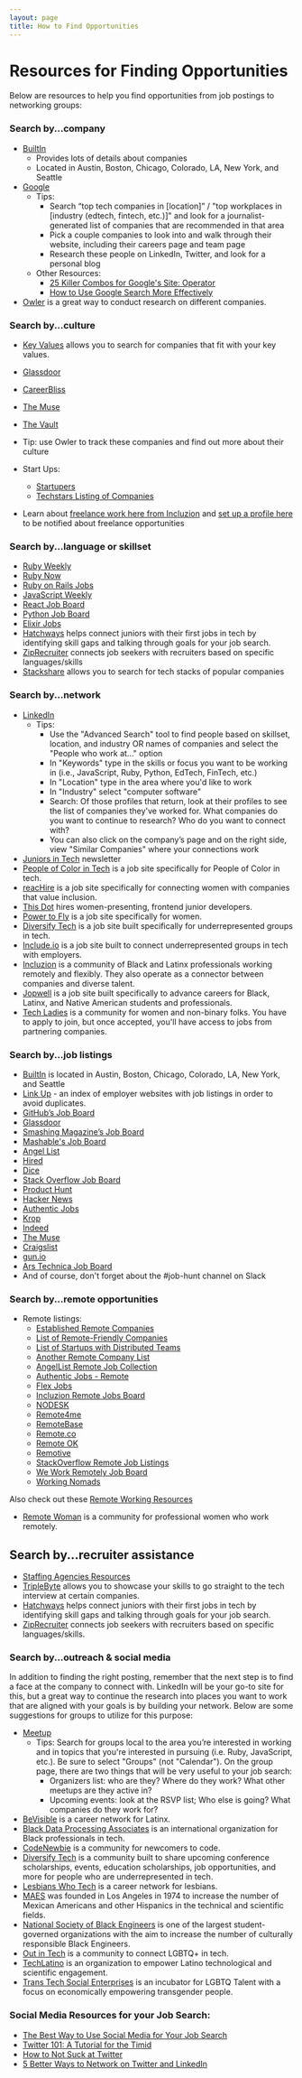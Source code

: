 ```yaml
---
layout: page
title: How to Find Opportunities
---
```


# Resources for Finding Opportunities
Below are resources to help you find opportunities from job postings to networking groups:

### Search by...company
* [BuiltIn](http://builtin.com/)
    * Provides lots of details about companies
    * Located in Austin, Boston, Chicago, Colorado, LA, New York, and Seattle
* [Google](http://www.google.com/)
    * Tips:  
      * Search “top tech companies in [location]” / "top workplaces in [industry (edtech, fintech, etc.)]" and look for a journalist-generated list of companies that are recommended in that area
      * Pick a couple companies to look into and walk through their website, including their careers page and team page
      * Research these people on LinkedIn, Twitter, and look for a personal blog 
    * Other Resources:
      * [25 Killer Combos for Google's Site: Operator](https://moz.com/blog/25-killer-combos-for-googles-site-operator)
      * [How to Use Google Search More Effectively](http://mashable.com/2011/11/24/google-search-infographic/)
* [Owler](https://www.owler.com/) is a great way to conduct research on different companies.

### Search by...culture
* [Key Values](https://www.keyvalues.com/) allows you to search for companies that fit with your key values.
* [Glassdoor](https://www.glassdoor.com/index.htm)
* [CareerBliss](https://www.careerbliss.com/reviews/)
* [The Muse](https://www.themuse.com/)
* [The Vault](https://www.vault.com/best-companies-to-work-for/technology)
* Tip: use Owler to track these companies and find out more about their culture

* Start Ups:
  * [Startupers](https://www.startupers.com/)
  * [Techstars Listing of Companies](https://www.techstars.com/companies/)
  
* Learn about [freelance work here from Incluzion](https://learn.incluzion.co/) and [set up a profile here](https://app.incluzion.co/login/) to be notified about freelance opportunities
  
### Search by...language or skillset
* [Ruby Weekly](http://rubyweekly.com/)
* [Ruby Now](https://jobs.rubynow.com/)
* [Ruby on Rails Jobs](https://www.rorjobs.com/)
* [JavaScript Weekly](http://javascriptweekly.com/)
* [React Job Board](https://www.reactjobboard.com/)
* [Python Job Board](https://www.python.org/jobs/)
* [Elixir Jobs](https://elixirjobs.net/)
* [Hatchways](https://hatchways.io/#/) helps connect juniors with their first jobs in tech by identifying skill gaps and talking through goals for your job search.
* [ZipRecruiter](https://www.ziprecruiter.com/) connects job seekers with recruiters based on specific languages/skills
* [Stackshare](https://stackshare.io/stacks) allows you to search for tech stacks of popular companies

### Search by...network
* [LinkedIn](http://www.linkedin.com/)
   * Tips: 
      * Use the "Advanced Search" tool to find people based on skillset, location, and industry OR names of companies and select the "People who work at..." option
      * In "Keywords" type in the skills or focus you want to be working in (i.e., JavaScript, Ruby, Python, EdTech, FinTech, etc.)
      * In "Location" type in the area where you'd like to work
      * In "Industry" select "computer software"
      * Search: Of those profiles that return, look at their profiles to see the list of companies they've worked for. What companies do you want to continue to research? Who do you want to connect with? 
      * You can also click on the company’s page and on the right side, view "Similar Companies" where your connections work
* [Juniors in Tech](https://www.juniorsintech.com/) newsletter
* [People of Color in Tech](https://www.pocitjobs.com/) is a job site specifically for People of Color in tech.
* [reacHire](http://www.reachire.com/women/jobs) is a job site specifically for connecting women with companies that value inclusion. 
* [This Dot](https://www.thisdot.co/hirethefempire) hires women-presenting, frontend junior developers.
* [Power to Fly](https://powertofly.com/jobs/) is a job site specifically for women.
* [Diversify Tech](https://www.diversifytech.co/) is a job site built specifically for underrepresented groups in tech.
* [Include.io](https://include.io/) is a job site built to connect underrepresented groups in tech with employers.
* [Incluzion](https://incluzion.co/) is a community of Black and Latinx professionals working remotely and flexibly. They also operate as a connector between companies and diverse talent. 
* [Jopwell](https://www.jopwell.com/jobs) is a job site built specifically to advance careers for Black, Latinx, and Native American students and professionals.
* [Tech Ladies](https://www.hiretechladies.com/) is a community for women and non-binary folks. You have to apply to join, but once accepted, you'll have access to jobs from partnering companies.

### Search by...job listings
* [BuiltIn](http://builtin.com/) is located in Austin, Boston, Chicago, Colorado, LA, New York, and Seattle
* [Link Up](https://www.linkup.com/job-seekers/) - an index of employer websites with job listings in order to avoid duplicates.
* [GitHub’s Job Board](https://jobs.github.com/)
* [Glassdoor](https://www.glassdoor.com/index.htm)
* [Smashing Magazine’s Job Board](http://jobs.smashingmagazine.com/)
* [Mashable's Job Board](http://jobs.mashable.com/jobs/search/results)
* [Angel List](https://angel.co/jobs)
* [Hired](https://hired.com/)
* [Dice](https://www.dice.com/#)
* [Stack Overflow Job Board](http://careers.stackoverflow.com/jobs)
* [Product Hunt](https://www.producthunt.com/jobs)
* [Hacker News](https://news.ycombinator.com/jobs)
* [Authentic Jobs](https://authenticjobs.com/)
* [Krop](https://www.krop.com/)
* [Indeed](https://www.indeed.com/)
* [The Muse](https://www.themuse.com/jobs)
* [Craigslist](https://denver.craigslist.org/d/software-qa-dba-etc/search/sof) 
* [gun.io](https://gun.io/)
* [Ars Technica Job Board](http://arstechnica.com/jobs/)
* And of course, don't forget about the #job-hunt channel on Slack

### Search by...remote opportunities
* Remote listings:
  * [Established Remote Companies](https://github.com/yanirs/established-remote)
  * [List of Remote-Friendly Companies](https://github.com/remoteintech/remote-jobs)
  * [List of Startups with Distributed Teams](https://docs.google.com/spreadsheets/d/1uDdDyheNY_-Z3MtuNoFdBYBooBnUTmlYCOZ3VhcN9Sw/edit?usp=sharing)
  * [Another Remote Company List](https://docs.google.com/spreadsheets/d/1tETz3dWHkbzbXAMZ9XXdR0VKhhite-i_ON_Ei3TjFSc/edit?usp=sharing)
  * [AngelList Remote Job Collection](https://angel.co/remote)
  * [Authentic Jobs - Remote](https://authenticjobs.com/#onlyremote=1)
  * [Flex Jobs](https://www.flexjobs.com/)
  * [Incluzion Remote Jobs Board](https://incluzion.co/remote-jobs-info/)
  * [NODESK](https://nodesk.co/remote-jobs/)
  * [Remote4me](https://remote4me.com/)
  * [RemoteBase](https://remotebase.io)
  * [Remote.co](https://remote.co/remote-jobs/)
  * [Remote OK](https://remoteok.io/remote-dev-jobs)
  * [Remotive](https://remotive.io/)
  * [StackOverflow Remote Job Listings](https://stackoverflow.com/jobs/remote-developer-jobs)
  * [We Work Remotely Job Board](https://weworkremotely.com/)
  * [Working Nomads](https://www.workingnomads.co/jobs?category=development)

Also check out these [Remote Working Resources](https://github.com/lukasz-madon/awesome-remote-job)

* [Remote Woman](https://remotewoman.com/) is a community for professional women who work remotely.

## Search by...recruiter assistance
* [Staffing Agencies Resources](https://www.clearlyrated.com/staffing/it-engineering-staffing/web-mobile-software-development-staffing)
* [TripleByte](https://triplebyte.com/) allows you to showcase your skills to go straight to the tech interview at certain companies. 
* [Hatchways](https://hatchways.io/#/) helps connect juniors with their first jobs in tech by identifying skill gaps and talking through goals for your job search.
* [ZipRecruiter](https://www.ziprecruiter.com/) connects job seekers with recruiters based on specific languages/skills.

### Search by...outreach & social media
In addition to finding the right posting, remember that the next step is to find a face at the company to connect with. LinkedIn will be your go-to site for this, but a great way to continue the research into places you want to work that are aligned with your goals is by building your network. Below are some suggestions for groups to utilize for this purpose:

* [Meetup](http://www.meetup.com/)
   * Tips: Search for groups local to the area you’re interested in working and in topics that you're interested in pursuing (i.e. Ruby, JavaScript, etc.). Be sure to select "Groups" (not "Calendar"). On the group page, there are two things that will be very useful to your job search:
      * Organizers list: who are they? Where do they work? What other meetups are they active in?
      * Upcoming events: look at the RSVP list; Who else is going? What companies do they work for? 
* [BeVisible](https://www.bevisible.soy/) is a career network for Latinx.
* [Black Data Processing Associates](https://www.bdpa.org/default.aspx) is an international organization for Black professionals in tech. 
* [CodeNewbie](https://www.codenewbie.org/) is a community for newcomers to code.
* [Diversify Tech](https://www.diversifytech.co/) is a community built to share upcoming conference scholarships, events, education scholarships, job opportunities, and more for people who are underrepresented in tech. 
* [Lesbians Who Tech](https://lesbianswhotech.org/) is a career network for lesbians. 
* [MAES](http://mymaes.org/) was founded in Los Angeles in 1974 to increase the number of Mexican Americans and other Hispanics in the technical and scientific fields. 
* [National Society of Black Engineers](http://www.nsbe.org/home.aspx) is one of the largest student-governed organizations with the aim to increase the number of culturally responsible Black Engineers.
* [Out in Tech](https://outintech.com/#welcome) is a community to connect LGBTQ+ in tech. 
* [TechLatino](http://techlatino.org/) is an organization to empower Latino technological and scientific engagement.
* [Trans Tech Social Enterprises](https://www.transtechsocial.org/) is an incubator for LGBTQ Talent with a focus on economically empowering transgender people. 

### Social Media Resources for your Job Search:

* [The Best Way to Use Social Media for Your Job Search](http://www.forbes.com/sites/trudysteinfeld/2012/09/28/the-best-ways-to-use-social-media-in-your-job-search/)
* [Twitter 101: A Tutorial for the Timid](https://www.themuse.com/advice/twitter-101-a-tutorial-for-the-timid)
* [How to Not Suck at Twitter](https://www.themuse.com/advice/how-not-to-suck-at-twitter)
* [5 Better Ways to Network on Twitter and LinkedIn](https://www.themuse.com/advice/5-better-ways-to-network-on-twitter-linkedin)
